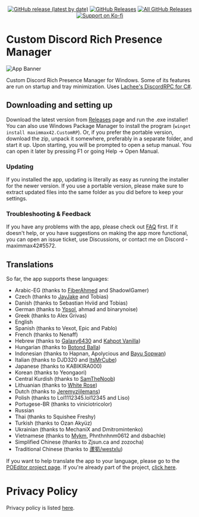 <p align=center>
<a href="https://github.com/maximmax42/Discord-CustomRP/releases/latest"><img alt="GitHub release (latest by date)" src="https://img.shields.io/github/v/tag/maximmax42/Discord-CustomRP?color=19e2e2&label=latest&logo=github"></a> <a href="https://github.com/maximmax42/Discord-CustomRP/releases/latest"><img alt="GitHub Releases" src="https://img.shields.io/github/downloads/maximmax42/Discord-CustomRP/latest/total?color=19e2e2&label=downloads&logo=github"></a> <a href="https://github.com/maximmax42/Discord-CustomRP/releases"><img alt="All GitHub Releases" src="https://img.shields.io/github/downloads/maximmax42/Discord-CustomRP/total?color=19e2e2&label=total%20downloads&logo=github"></a>
<br>
<a href="https://ko-fi.com/maximmax42"><img alt="Support on Ko-fi" src="https://img.shields.io/badge/support%20on-ko--fi-19e2e2?logo=ko-fi"></a>
</p>

# Custom Discord Rich Presence Manager
![App Banner](https://www.customrp.xyz/assets/screenshot.png)

Custom Discord Rich Presence Manager for Windows. Some of its features are run on startup and tray minimization. Uses [Lachee's DiscordRPC for C#](https://github.com/Lachee/discord-rpc-csharp).

## Downloading and setting up
Download the latest version from [Releases](https://github.com/maximmax42/Discord-CustomRP/releases) page and run the .exe installer! You can also use Windows Package Manager to install the program (`winget install maximmax42.CustomRP`). Or, if you prefer the portable version, download the zip, unpack it somewhere, preferably in a separate folder, and start it up. Upon starting, you will be prompted to open a setup manual. You can open it later by pressing F1 or going Help -> Open Manual.
### Updating
If you installed the app, updating is literally as easy as running the installer for the newer version. If you use a portable version, please make sure to extract updated files into the same folder as you did before to keep your settings.
### Troubleshooting & Feedback
If you have any problems with the app, please check out [FAQ](https://github.com/maximmax42/Discord-CustomRP/wiki/FAQ) first. If it doesn't help, or you have suggestions on making the app more functional, you can open an issue ticket, use Discussions, or contact me on Discord - maximmax42#5572.

## Translations
So far, the app supports these languages:
* Arabic-EG (thanks to [FiberAhmed](https://github.com/FiberAhmed) and ShadowlGamer)
* Czech (thanks to [JayJake](https://jayjake.eu/) and Tobias)
* Danish (thanks to Sebastian Hviid and Tobias)
* German (thanks to [Ypsol](https://www.youtube.com/channel/UCxGqMDnXnEyVt4yugLeBpgA), ahmad and binarynoise)
* Greek (thanks to Alex Grivas)
* English
* Spanish (thanks to Vexot, Epic and Pablo)
* French (thanks to Nenaff)
* Hebrew (thanks to [Galaxy6430](https://www.youtube.com/channel/UC_cnrLEXfwsZoQxEsM95HXg) and [Kahpot Vanilla](https://linktr.ee/KahpotVanilla))
* Hungarian (thanks to [Botond Balla](https://github.com/BallaBotond))
* Indonesian (thanks to Hapnan, Apolycious and [Bayu Sopwan](https://bayusopwan.github.io))
* Italian (thanks to DJD320 and [ItsMrCube](https://mrcube.live/))
* Japanese (thanks to KABIKIRA000)
* Korean (thanks to Yeongaori)
* Central Kurdish (thanks to [SamTheNoob](https://discord.gg/stn69))
* Lithuanian (thanks to [White Rose](https://www.twitch.tv/psychonaut303))
* Dutch (thanks to [Jeremyzijlemans](https://sionhub.co.uk/))
* Polish (thanks to Lol1112345.lol12345 and Liso)
* Portugese-BR (thanks to viniciotricolor)
* Russian
* Thai (thanks to Squishee Freshy)
* Turkish (thanks to Ozan Akyüz)
* Ukrainian (thanks to MechaniX and Dmitromintenko)
* Vietnamese (thanks to [Mykm](https://github.com/yumiruuwu), Phnthnhnm0612 and dsbachle)
* Simplified Chinese (thanks to Zjsun.ca and zozocha)
* Traditional Chinese (thanks to [蘆筍/westxlu](https://linktr.ee/westxlu))

If you want to help translate the app to your language, please go to the [POEditor project page](https://poeditor.com/join/project?hash=2jq0i7ANr1). If you're already part of the project, [click here](https://poeditor.com/projects/view?id=409229).

# Privacy Policy
Privacy policy is listed [here](https://github.com/maximmax42/Discord-CustomRP/blob/master/PRIVACY.md).

